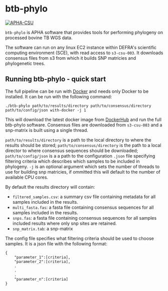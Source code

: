 # **btb-phylo**

[![APHA-CSU](https://circleci.com/gh/APHA-CSU/btb-phylo.svg?style=svg)](https://app.circleci.com/pipelines/github/APHA-CSU)

`btb-phylo` is APHA software that provides tools for performing phylogeny on processed bovine TB WGS data.

The software can run on any linux EC2 instance within DEFRA's scientific computing environment (SCE), with read access to `s3-csu-003`. It downloads consensus files from s3 from which it builds SNP matricies and phylogenetic trees.

## Running btb-phylo - quick start

The full pipeline can be run with [Docker](https://www.docker.com/) and needs only Docker to be installed. It can be run with the following command:

```
./btb-phylo path/to/results/directory path/to/consensus/directory path/to/config/json with-docker -j 1
```

This will download the latest docker image from [DockerHub](https://hub.docker.com/r/aphacsubot/btb-phylo) and run the full btb-phylo software. Consensus files are downloaded from `s3-csu-003` and a snp-matrix is built using a single thread. 

`path/to/results/directory` is a path to the local directory to where the results should be stored; `path/to/consensus/directory` is the path to a local director to where consensus sequences should be downloaded; `path/to/config/json` is a a path to the configuration `.json` file specifying filtering criteria which describes which samples to be included in phylogeny. `-j` is an optional argument which sets the number of threads to use for building snp matricies, if ommitted this will default to the number of available CPU cores.

By default the results directory will contain:
- `filtered_samples.csv`: a summary csv file containing metadata for all samples included in the results.
- `multi_fasta.fas`: a fasta file containing consensus sequences for all samples included in the results.
- `snps.fas`: a fasta file containing consensus sequences for all samples included results where only snp sites are retained.
- `snp_matrix.tab`: a snp-matrix

The config file specifies what filtering criteria should be used to choose samples. It is a json file with the following format:

```
{
    "parameter_1":[criteria],
    "parameter_2":[criteria],
    .
    .
    .
    "parameter_n":[criteria]
}
```